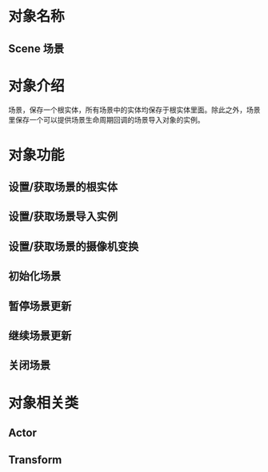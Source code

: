 # 对象名称
## Scene 场景

# 对象介绍
场景，保存一个根实体，所有场景中的实体均保存于根实体里面。除此之外，场景里保存一个可以提供场景生命周期回调的场景导入对象的实例。

# 对象功能

## 设置/获取场景的根实体
## 设置/获取场景导入实例
## 设置/获取场景的摄像机变换
## 初始化场景
## 暂停场景更新
## 继续场景更新
## 关闭场景

# 对象相关类
## Actor
## Transform
